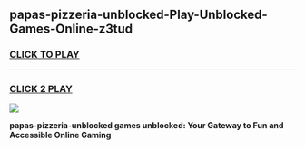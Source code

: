 
## papas-pizzeria-unblocked-Play-Unblocked-Games-Online-z3tud
<h3>
<a href="https://premium76.site?title=papas-pizzeria-unblocked&ref=25A">CLICK TO PLAY</a></h3>
<hr>

<h3>
<a href="https://premium76.site?title=papas-pizzeria-unblocked&ref=25A">CLICK 2 PLAY</a>
  
</h3>

<a href="https://premium76.site?title=papas-pizzeria-unblocked&ref=25A"><img src="https://clearcache.store/games.png"></a>


**papas-pizzeria-unblocked games unblocked: Your Gateway to Fun and Accessible Online Gaming**
